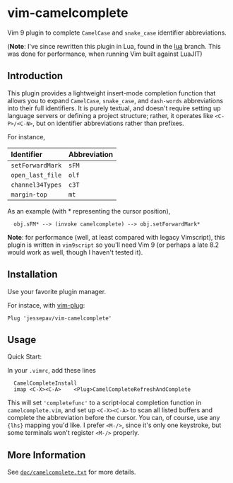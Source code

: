 # vim-camelcomplete

Vim 9 plugin to complete `CamelCase` and `snake_case` identifier abbreviations.

(**Note**: I've since rewritten this plugin in Lua, found in the [lua](https://github.com/jessepav/vim-camelcomplete/tree/lua)
 branch. This was done for performance, when running Vim built against LuaJIT) 

## Introduction

This plugin provides a lightweight insert-mode completion function that allows you to
expand `CamelCase`, `snake_case`, and `dash-words` abbreviations into their full
identifiers. It is purely textual, and doesn't require setting up language servers or
defining a project structure; rather, it operates like `<C-P>/<C-N>`, but on identifier
abbreviations rather than prefixes.

For instance,

| Identifier       | Abbreviation |
| :--------------- | :----------- |
| `setForwardMark` | `sFM`        |
| `open_last_file` | `olf`        |
| `channel34Types` | `c3T`        |
| `margin-top`     | `mt`         |

As an example (with \* representing the cursor position),

```
  obj.sFM* --> (invoke camelcomplete) --> obj.setForwardMark*
```

**Note**: for performance (well, at least compared with legacy Vimscript), this plugin is
written in `vim9script` so you'll need Vim 9 (or perhaps a late 8.2 would work as well,
though I haven't tested it).

## Installation

Use your favorite plugin manager.

For instace, with [vim-plug](https://github.com/junegunn/vim-plug):

```vim
Plug 'jessepav/vim-camelcomplete'
```

## Usage

Quick Start:

In your `.vimrc`, add these lines

```
  CamelCompleteInstall
  imap <C-X><C-A>    <Plug>CamelCompleteRefreshAndComplete
```

This will set `'completefunc'` to a script‑local completion function in
`camelcomplete.vim`, and set up `<C‑X><C‑A>` to scan all listed buffers and complete the
abbreviation before the cursor. You can, of course, use any `{lhs}` mapping you'd like. I
prefer `<M‑/>`, since it's only one keystroke, but some terminals won't register `<M‑/>`
properly.

## More Information

See [`doc/camelcomplete.txt`](https://github.com/jessepav/vim-camelcomplete/blob/master/doc/camelcomplete.txt)
for more details.
